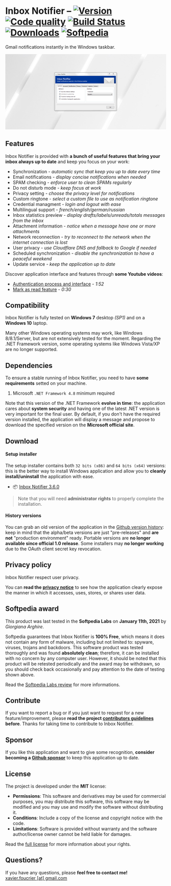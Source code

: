 # Inbox Notifier – [![Version](https://img.shields.io/github/release/xavierfoucrier/inbox-notifier)](https://github.com/xavierfoucrier/inbox-notifier/releases/latest) [![Code quality](https://img.shields.io/codacy/grade/088c98657120438ca3f8ffb529abcb79)](https://app.codacy.com/project/xavier.foucrier/inbox-notifier/dashboard) [![Build Status](https://img.shields.io/travis/xavierfoucrier/inbox-notifier/master "Travis CI - Builds")](https://travis-ci.org/xavierfoucrier/inbox-notifier) [![Downloads](https://img.shields.io/github/downloads/xavierfoucrier/inbox-notifier/total "Downloads - All releases")](https://github.com/xavierfoucrier/inbox-notifier/releases) [![Softpedia](https://img.shields.io/badge/softpedia-award-%230E7FC0 "Softpedia - Award")](https://www.softpedia.com/get/Internet/E-mail/Mail-Utilities/xavierfoucrier-Inbox-Notifier.shtml#status)
Gmail notifications instantly in the Windows taskbar.

[![Inbox Notifier](logo.png "Inbox Notifier")](logo.png?raw=true)

## Features
Inbox Notifier is provided with **a bunch of useful features that bring your inbox always up to date** and keep you focus on your work:

* Synchronization - *automatic sync that keep you up to date every time*
* Email notifications - *display concise notifications when needed*
* SPAM checking - *enforce user to clean SPAMs regularly*
* Do not disturb mode - *keep focus at work*
* Privacy setting - *choose the privacy level for notifications*
* Custom ringtone - *select a custom file to use as notification ringtone*
* Credential managment - *login and logout with ease*
* Multilingual support - *french/english/german/russian*
* Inbox statistics preview - *display drafts/labels/unreads/totals messages from the inbox*
* Attachment information - *notice when a message have one or more attachments*
* Network reconnection - *try to reconnect to the network when the internet connection is lost*
* User privacy - *use Cloudflare DNS and fallback to Google if needed*
* Scheduled synchronization - *disable the synchronization to have a peaceful weekend*
* Update service - *keep the application up to date*

Discover application interface and features through **some Youtube videos**:
* [Authentication process and interface](https://www.youtube.com/watch?v=AHrpkeZk56c) - *1:52*
* [Mark as read feature](https://www.youtube.com/watch?v=JQet8zBollQ) - *0:30*


## Compatibility
Inbox Notifier is fully tested on **Windows 7** desktop *(SP1)* and on a **Windows 10** laptop.

Many other Windows operating systems may work, like Windows 8/8.1/Server, but are not extensively tested for the moment. Regarding the .NET Framework version, some operating systems like Windows Vista/XP are no longer supported.


## Dependencies
To ensure a stable running of Inbox Notifier, you need to have **some requirements** setted on your machine.

1. Microsoft `.NET Framework 4.8` minimum required

Note that this version of the .NET Framework **evolve in time**: the application cares about **system security** and having one of the latest .NET version is very important for the final user. By default, if you don't have the required version installed, the application will display a message and propose to download the specified version on the **Microsoft official site**.


## Download
#### Setup installer
The setup installer contains both `32 bits (x86)` and `64 bits (x64)` versions: this is the better way to install Windows application and allow you to **cleanly install/uninstall** the application with ease.

* :package: [Inbox Notifier 3.6.0](https://github.com/xavierfoucrier/inbox-notifier/releases/download/v3.6.0/Inbox.Notifier.3.6.0.exe)

> Note that you will need **administrator rights** to properly complete the installation.

#### History versions
You can grab an old version of the application in the [Github version history](https://github.com/xavierfoucrier/inbox-notifier/tags): keep in mind that the alpha/beta versions are just "pre-releases" and **are not** "production environment" ready. Portable versions are **no longer available since official 1.0 release**. Some installers may **no longer working** due to the OAuth client secret key revocation.


## Privacy policy

Inbox Notifier respect user privacy.

You can **read the [privacy notice](PRIVACY.md)** to see how the application clearly expose the manner in which it accesses, uses, stores, or shares user data.


## Softpedia award
This product was last tested in the **Softpedia Labs** on **January 11th, 2021** by *Giorgiana Arghire*.

Softpedia guarantees that Inbox Notifier is **100% Free**, which means it does not contain any form of malware, including but not limited to: spyware, viruses, trojans and backdoors. This software product was tested thoroughly and was found **absolutely clean**; therefore, it can be installed with no concern by any computer user. However, it should be noted that this product will be retested periodically and the award may be withdrawn, so you should check back occasionally and pay attention to the date of testing shown above.

Read the [Softpedia Labs review](https://www.softpedia.com/get/Internet/E-mail/Mail-Utilities/xavierfoucrier-Inbox-Notifier.shtml) for more informations.


## Contribute
If you want to report a bug or if you just want to request for a new feature/improvement, please **read the project [contributors guidelines](.github/CONTRIBUTING.md) before**. Thanks for taking time to contribute to Inbox Notifier.


## Sponsor
If you like this application and want to give some recognition, **consider becoming a [Github sponsor](https://www.github.com/sponsors/xavierfoucrier)** to keep this application up to date.


## License
The project is developed under the **MIT** license:

- **Permissions**: This software and derivatives may be used for commercial purposes, you may distribute this software, this software may be modified and you may use and modify the software without distributing it.
- **Conditions**: Include a copy of the license and copyright notice with the code.
- **Limitations**: Software is provided without warranty and the software author/license owner cannot be held liable for damages.

Read the [full license](LICENSE.md) for more information about your rights.


## Questions?
If you have any questions, please **feel free to contact me!**  
[xavier.foucrier [at] gmail.com](mailto:xavier.foucrier@gmail.com)
